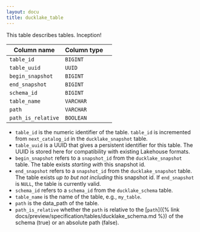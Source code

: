 ```yaml
---
layout: docu
title: ducklake_table
---
```


This table describes tables. Inception!

| Column name        | Column type |             |
| ------------------ | ----------- | ----------- |
| `table_id`         | `BIGINT`    |             |
| `table_uuid`       | `UUID`      |             |
| `begin_snapshot`   | `BIGINT`    |             |
| `end_snapshot`     | `BIGINT`    |             |
| `schema_id`        | `BIGINT`    |             |
| `table_name`       | `VARCHAR`   |             |
| `path`             | `VARCHAR`   |             |
| `path_is_relative` | `BOOLEAN`   |             |

- `table_id` is the numeric identifier of the table. `table_id` is incremented from `next_catalog_id` in the `ducklake_snapshot` table.
- `table_uuid` is a UUID that gives a persistent identifier for this table. The UUID is stored here for compatibility with existing Lakehouse formats.
- `begin_snapshot` refers to a `snapshot_id` from the `ducklake_snapshot` table. The table exists *starting with* this snapshot id.
- `end_snapshot` refers to a `snapshot_id` from the `ducklake_snapshot` table. The table exists *up to but not including* this snapshot id. If `end_snapshot` is `NULL`, the table is currently valid.
- `schema_id` refers to a `schema_id` from the `ducklake_schema` table.
- `table_name` is the name of the table, e.g., `my_table`.
- `path` is the data_path of the table.
- `path_is_relative` whether the `path` is relative to the [`path`]({% link docs/preview/specification/tables/ducklake_schema.md %}) of the schema (true) or an absolute path (false).
